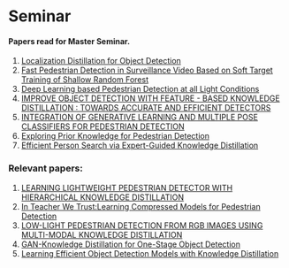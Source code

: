 # Seminar
#### Papers read for Master Seminar.
1) [Localization Distillation for Object Detection](https://arxiv.org/abs/2102.12252)
2) [Fast Pedestrian Detection in Surveillance Video Based on Soft Target Training of Shallow Random Forest](https://www.researchgate.net/publication/330330688_Fast_Pedestrian_Detection_in_Surveillance_Video_Based_on_Soft_Target_Training_of_Shallow_Random_Forest)
3) [Deep Learning based Pedestrian Detection at all Light Conditions](https://ieeexplore.ieee.org/document/8698101)
4) [IMPROVE OBJECT DETECTION WITH FEATURE - BASED KNOWLEDGE DISTILLATION : TOWARDS ACCURATE AND EFFICIENT DETECTORS](https://openreview.net/forum?id=uKhGRvM8QNH)
5) [INTEGRATION OF GENERATIVE LEARNING AND MULTIPLE POSE CLASSIFIERS FOR PEDESTRIAN DETECTION](https://www.researchgate.net/publication/267243270_Integration_of_generative_learning_and_multiple_pose_classifiers_for_pedestrian_detection)
6) [Exploring Prior Knowledge for Pedestrian Detection](https://www.researchgate.net/publication/301452569_Exploring_Prior_Knowledge_for_Pedestrian_Detection)
7) [Efficient Person Search via Expert-Guided Knowledge Distillation](https://ieeexplore.ieee.org/abstract/document/8759990)


### Relevant papers:
1) [LEARNING LIGHTWEIGHT PEDESTRIAN DETECTOR WITH HIERARCHICAL KNOWLEDGE DISTILLATION](https://ieeexplore.ieee.org/document/8803079)
2) [In Teacher We Trust:Learning Compressed Models for Pedestrian Detection](https://arxiv.org/abs/1612.00478)
3) [LOW-LIGHT PEDESTRIAN DETECTION FROM RGB IMAGES USING MULTI-MODAL KNOWLEDGE DISTILLATION](https://ieeexplore.ieee.org/abstract/document/8297075)
4) [GAN-Knowledge Distillation for One-Stage Object Detection](https://ieeexplore.ieee.org/document/9046859)
5) [Learning Efficient Object Detection Models with Knowledge Distillation](https://proceedings.neurips.cc/paper/2017/hash/e1e32e235eee1f970470a3a6658dfdd5-Abstract.html)


